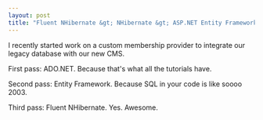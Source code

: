 ```yaml
---
layout: post
title: "Fluent NHibernate &gt; NHibernate &gt; ASP.NET Entity Framework &gt; ADO.NET"
---
```


I recently started work on a custom membership provider to integrate our legacy database with our new CMS.

First pass: ADO.NET. Because that's what all the tutorials have.

Second pass: Entity Framework. Because SQL in your code is like soooo 2003.

Third pass: Fluent NHibernate. Yes. Awesome.